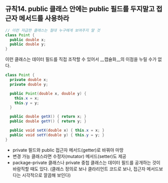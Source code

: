 ## 규칙14. public 클래스 안에는 public 필드를 두지말고 접근자 메서드를 사용하라

```java
// 이런 저급한 클래스는 절대 누구에게 보여주지 말 것
class Point {
  public double x;
  public double y;
}
```
이런 클래스는 데이터 필드를 직접 조작할 수 있어서 __캡슐화__의 이점을 누릴 수가 없다.

```java
class Point {
  private double x;
  private double y;

  public Point(double x, double y) {
    this.x = x;
    this.y = y;
  }

  public double getX() { return x; }
  public double getY() { return y; }

  public void setX(double x) { this.x = x; }
  public void setY(double y) { this.y = y; }
}
```

 - private 필드와 public 접근자 메서드(getter)로 바꿔야 마땅
 - 변경 가능 클래스라면 수정자(mutator) 메서드(setter)도 제공
 - package-private 클래스나 private 중첩 클래스는 데이터 필드를 공개하는 것이 바람직할 때도 있다.
 (클래스 정의로 보나 클라리언트 코드로 보나, 접근자 메서드보다는 시각적으로 깔끔해 보인다)
